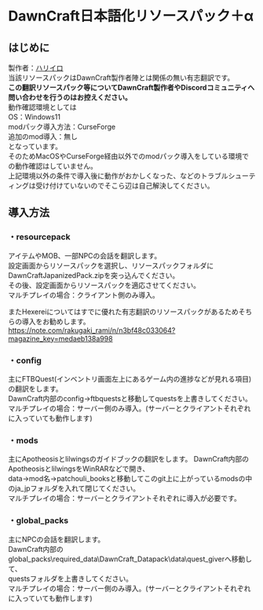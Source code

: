 # **DawnCraft日本語化リソースパック＋α**
## はじめに
製作者：[ハリイロ](https://twitter.com/haricolor)  
当該リソースパックはDawnCraft製作者陣とは関係の無い有志翻訳です。  
**この翻訳リソースパック等についてDawnCraft製作者やDiscordコミュニティへ問い合わせを行うのはお控えください。**  
動作確認環境としては  
  OS：Windows11  
  modパック導入方法：CurseForge  
  追加のmod導入：無し  
となっています。  
そのためMacOSやCurseForge経由以外でのmodパック導入をしている環境での動作確認はしていません。  
上記環境以外の条件で導入後に動作がおかしくなった、などのトラブルシューティングは受け付けていないのでそこら辺は自己解決してください。

## 導入方法
### ・resourcepack
アイテムやMOB、一部NPCの会話を翻訳します。  
設定画面からリソースパックを選択し、リソースパックフォルダにDawnCraftJapanizedPack.zipを突っ込んでください。  
その後、設定画面からリソースパックを適応させてください。  
マルチプレイの場合：クライアント側のみ導入。  

またHexereiについてはすでに優れた有志翻訳のリソースパックがあるためそちらの導入をお勧めします。  
https://note.com/rakugaki_rami/n/n3bf48c033064?magazine_key=medaeb138a998

### ・config
主にFTBQuest(インベントリ画面左上にあるゲーム内の進捗などが見れる項目)の翻訳をします。  
DawnCraft内部のconfig→ftbquestsと移動してquestsを上書きしてください。  
マルチプレイの場合：サーバー側のみ導入。(サーバーとクライアントそれぞれに入っていても動作します)  

### ・mods
主にApotheosisとlilwingsのガイドブックの翻訳をします。 
DawnCraft内部のApotheosisとlilwingsをWinRARなどで開き、  
data→mod名→patchouli_booksと移動してこのgit上に上がっているmodsの中のja_jpフォルダを入れて閉じてください。  
マルチプレイの場合：サーバーとクライアントそれぞれに導入が必要です。  

### ・global_packs
主にNPCの会話を翻訳します。  
DawnCraft内部のglobal_packs\required_data\DawnCraft_Datapack\data\quest_giverへ移動して、  
questsフォルダを上書きしてください。  
マルチプレイの場合：サーバー側のみ導入。(サーバーとクライアントそれぞれに入っていても動作します)  
